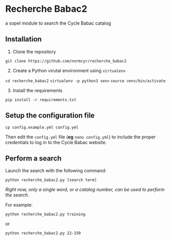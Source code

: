 # Recherche Babac2

a sopel module to search the Cycle Babac catalog

## Installation

1. Clone the repository

`git clone https://github.com/normcyr/recherche_babac2`

2. Create a Python virutal environment using `virtualenv`

`cd recherche_babac2`
`virtualenv -p python3 venv`
`source venv/bin/activate`

3. Install the requirements

`pip install -r requirements.txt`

## Setup the configuration file

`cp config.example.yml config.yml`

Then edit the `config.yml` file (**eg** `nano config.yml`) to include the proper credentials to log in to the Cycle Babac website.

## Perform a search

Launch the search with the following command:

`python recherche_babac2.py [search term]`

*Right now, only a single word, or a catalog number, can be used to perform the search.*

For example:

`python recherche_babac2.py training`

or

`python recherche_babac2.py 22-150`
